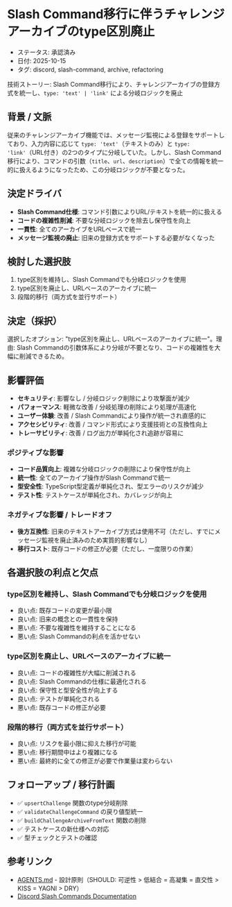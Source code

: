 # Slash Command移行に伴うチャレンジアーカイブのtype区別廃止

- ステータス: 承認済み
- 日付: 2025-10-15
- タグ: discord, slash-command, archive, refactoring

技術ストーリー: Slash Command移行により、チャレンジアーカイブの登録方式を統一し、`type: 'text' | 'link'` による分岐ロジックを廃止

## 背景 / 文脈

従来のチャレンジアーカイブ機能では、メッセージ監視による登録をサポートしており、入力内容に応じて `type: 'text'`（テキストのみ）と `type: 'link'`（URL付き）の2つのタイプに分岐していた。しかし、Slash Command移行により、コマンドの引数（`title`、`url`、`description`）で全ての情報を統一的に扱えるようになったため、この分岐ロジックが不要となった。

## 決定ドライバ

- **Slash Command仕様**: コマンド引数によりURL/テキストを統一的に扱える
- **コードの複雑性削減**: 不要な分岐ロジックを除去し保守性を向上
- **一貫性**: 全てのアーカイブをURLベースで統一
- **メッセージ監視の廃止**: 旧来の登録方式をサポートする必要がなくなった

## 検討した選択肢

1. type区別を維持し、Slash Commandでも分岐ロジックを使用
2. type区別を廃止し、URLベースのアーカイブに統一
3. 段階的移行（両方式を並行サポート）

## 決定（採択）

選択したオプション: "type区別を廃止し、URLベースのアーカイブに統一"。理由: Slash Commandの引数体系により分岐が不要となり、コードの複雑性を大幅に削減できるため。

## 影響評価

- **セキュリティ**: 影響なし / 分岐ロジック削除により攻撃面が減少
- **パフォーマンス**: 軽微な改善 / 分岐処理の削除により処理が高速化
- **ユーザー体験**: 改善 / Slash Commandにより操作が統一され直感的に
- **アクセシビリティ**: 改善 / コマンド形式により支援技術との互換性向上
- **トレーサビリティ**: 改善 / ログ出力が単純化され追跡が容易に

### ポジティブな影響

- **コード品質向上**: 複雑な分岐ロジックの削除により保守性が向上
- **統一性**: 全てのアーカイブ操作がSlash Commandで統一
- **型安全性**: TypeScript型定義が単純化され、型エラーのリスクが減少
- **テスト性**: テストケースが単純化され、カバレッジが向上

### ネガティブな影響 / トレードオフ

- **後方互換性**: 旧来のテキストアーカイブ方式は使用不可（ただし、すでにメッセージ監視を廃止済みのため実質的影響なし）
- **移行コスト**: 既存コードの修正が必要（ただし、一度限りの作業）

## 各選択肢の利点と欠点

### type区別を維持し、Slash Commandでも分岐ロジックを使用

- 良い点: 既存コードの変更が最小限
- 良い点: 旧来の概念との一貫性を保持
- 悪い点: 不要な複雑性を維持することになる
- 悪い点: Slash Commandの利点を活かせない

### type区別を廃止し、URLベースのアーカイブに統一

- 良い点: コードの複雑性が大幅に削減される
- 良い点: Slash Commandの仕様に最適化される
- 良い点: 保守性と型安全性が向上する
- 良い点: テストが単純化される
- 悪い点: 既存コードの修正が必要

### 段階的移行（両方式を並行サポート）

- 良い点: リスクを最小限に抑えた移行が可能
- 悪い点: 移行期間中はより複雑になる
- 悪い点: 最終的に全ての修正が必要で作業量は変わらない

## フォローアップ / 移行計画

- ✅ `upsertChallenge` 関数のtype分岐削除
- ✅ `validateChallengeCommand` の戻り値型統一
- ✅ `buildChallengeArchiveFromText` 関数の削除
- ✅ テストケースの新仕様への対応
- ✅ 型チェックとテストの確認

## 参考リンク

- [AGENTS.md](../AGENTS.md) - 設計原則（SHOULD: 可逆性 > 低結合 = 高凝集 = 直交性 > KISS = YAGNI > DRY）
- [Discord Slash Commands Documentation](https://discord.com/developers/docs/interactions/application-commands#slash-commands)